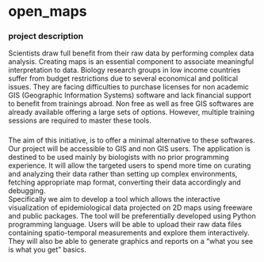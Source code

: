 # open_maps
### project description
Scientists draw full benefit from their raw data by performing complex data analysis. Creating maps is an essential component to associate meaningful interpretation to data.
Biology research groups in low income countries suffer from budget restrictions due to several economical and political issues. They are facing difficulties to purchase licenses for non academic GIS (Geographic Information Systems) software and lack financial support to benefit from trainings abroad. 
Non free as well as free GIS softwares are already available offering a large sets of options. However, multiple training sessions are required to master these tools.
###
The aim of this initiative, is to offer a minimal alternative to these softwares. Our project will be accessible to GIS and non GIS users. The application is destined to be used mainly by biologists with no prior programming experience. It will allow the targeted users to spend more time on curating and analyzing their data rather than setting up complex environments, fetching appropriate map format, converting their data accordingly and debugging.   
Specifically we aim to develop a tool which allows the interactive visualization of epidemiological data projected on 2D maps using freeware and public packages. The tool will be preferentially  developed using Python programming language. Users will be able to upload their raw data files containing spatio-temporal measurements and explore them interactively. They will also be able to generate graphics and reports on a “what you see is what you get” basics. 

